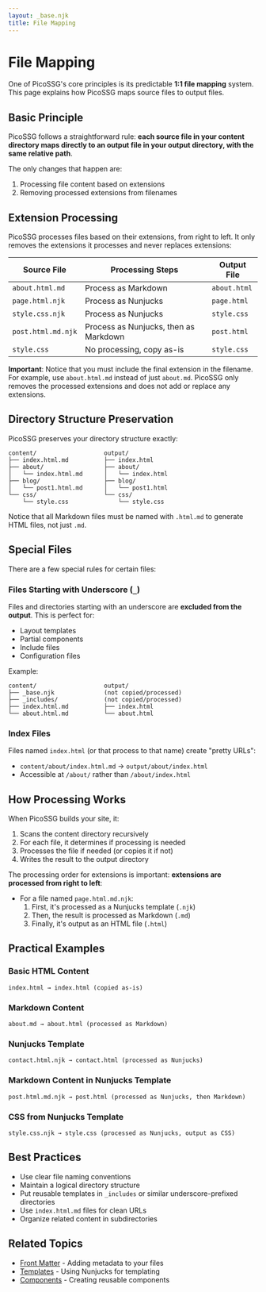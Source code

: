```yaml
---
layout: _base.njk
title: File Mapping
---
```


# File Mapping

One of PicoSSG's core principles is its predictable **1:1 file mapping** system. This page explains how PicoSSG maps source files to output files.

## Basic Principle

PicoSSG follows a straightforward rule: **each source file in your content directory maps directly to an output file in your output directory, with the same relative path**.

The only changes that happen are:
1. Processing file content based on extensions
2. Removing processed extensions from filenames

## Extension Processing

PicoSSG processes files based on their extensions, from right to left. It only removes the extensions it processes and never replaces extensions:

| Source File | Processing Steps | Output File |
|-------------|-----------------|-------------|
| `about.html.md` | Process as Markdown | `about.html` |
| `page.html.njk` | Process as Nunjucks | `page.html` |
| `style.css.njk` | Process as Nunjucks | `style.css` |
| `post.html.md.njk` | Process as Nunjucks, then as Markdown | `post.html` |
| `style.css` | No processing, copy as-is | `style.css` |

**Important**: Notice that you must include the final extension in the filename. For example, use `about.html.md` instead of just `about.md`. PicoSSG only removes the processed extensions and does not add or replace any extensions.

## Directory Structure Preservation

PicoSSG preserves your directory structure exactly:

```
content/                   output/
├── index.html.md          ├── index.html
├── about/                 ├── about/
│   └── index.html.md      │   └── index.html
├── blog/                  ├── blog/
│   └── post1.html.md      │   └── post1.html
└── css/                   └── css/
    └── style.css              └── style.css
```

Notice that all Markdown files must be named with `.html.md` to generate HTML files, not just `.md`.

## Special Files

There are a few special rules for certain files:

### Files Starting with Underscore (`_`)

Files and directories starting with an underscore are **excluded from the output**. This is perfect for:

- Layout templates
- Partial components
- Include files
- Configuration files

Example:
```
content/                   output/
├── _base.njk              (not copied/processed)
├── _includes/             (not copied/processed)
├── index.html.md          ├── index.html
└── about.html.md          └── about.html
```

### Index Files

Files named `index.html` (or that process to that name) create "pretty URLs":

- `content/about/index.html.md` → `output/about/index.html`
- Accessible at `/about/` rather than `/about/index.html`

## How Processing Works

When PicoSSG builds your site, it:

1. Scans the content directory recursively
2. For each file, it determines if processing is needed
3. Processes the file if needed (or copies it if not)
4. Writes the result to the output directory

The processing order for extensions is important: **extensions are processed from right to left**:

- For a file named `page.html.md.njk`:
  1. First, it's processed as a Nunjucks template (`.njk`)
  2. Then, the result is processed as Markdown (`.md`)
  3. Finally, it's output as an HTML file (`.html`)

## Practical Examples

### Basic HTML Content

```
index.html → index.html (copied as-is)
```

### Markdown Content

```
about.md → about.html (processed as Markdown)
```

### Nunjucks Template

```
contact.html.njk → contact.html (processed as Nunjucks)
```

### Markdown Content in Nunjucks Template

```
post.html.md.njk → post.html (processed as Nunjucks, then Markdown)
```

### CSS from Nunjucks Template

```
style.css.njk → style.css (processed as Nunjucks, output as CSS)
```

## Best Practices

- Use clear file naming conventions
- Maintain a logical directory structure
- Put reusable templates in `_includes` or similar underscore-prefixed directories
- Use `index.html.md` files for clean URLs
- Organize related content in subdirectories

## Related Topics

- [Front Matter](/frontmatter/) - Adding metadata to your files
- [Templates](/templates/) - Using Nunjucks for templating
- [Components](/components/) - Creating reusable components